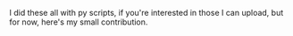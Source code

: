 I did these all with py scripts, if you're interested in those I can upload, but for now, here's my small contribution. 